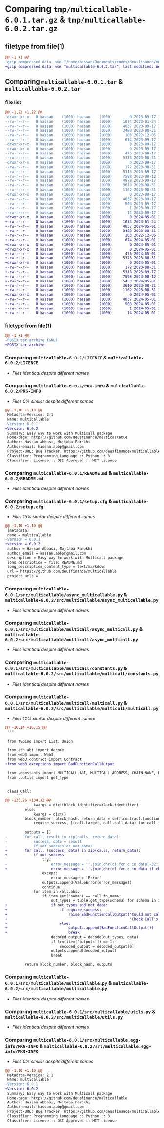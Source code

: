 # Comparing `tmp/multicallable-6.0.1.tar.gz` & `tmp/multicallable-6.0.2.tar.gz`

## filetype from file(1)

```diff
@@ -1 +1 @@
-gzip compressed data, was "/home/hassan/Documents/codes/deusfinance/multicallable/dist/tmp98vfcn28/multicallable-6.0.1.tar", last modified: Sun Sep 17 14:17:34 2023, max compression
+gzip compressed data, was "multicallable-6.0.2.tar", last modified: Wed May  1 15:22:51 2024, max compression
```

## Comparing `multicallable-6.0.1.tar` & `multicallable-6.0.2.tar`

### file list

```diff
@@ -1,22 +1,22 @@
-drwxr-xr-x   0 hassan    (1000) hassan    (1000)        0 2023-09-17 14:17:34.000000 multicallable-6.0.1/
--rw-r--r--   0 hassan    (1000) hassan    (1000)     1074 2023-01-24 14:27:32.000000 multicallable-6.0.1/LICENCE
--rw-r--r--   0 hassan    (1000) hassan    (1000)     4037 2023-09-17 14:17:34.000000 multicallable-6.0.1/PKG-INFO
--rw-r--r--   0 hassan    (1000) hassan    (1000)     3488 2023-08-31 16:09:12.000000 multicallable-6.0.1/README.md
--rw-r--r--   0 hassan    (1000) hassan    (1000)      103 2022-12-05 11:39:52.000000 multicallable-6.0.1/pyproject.toml
--rw-r--r--   0 hassan    (1000) hassan    (1000)      674 2023-09-17 14:17:34.000000 multicallable-6.0.1/setup.cfg
-drwxr-xr-x   0 hassan    (1000) hassan    (1000)        0 2023-09-17 14:17:34.000000 multicallable-6.0.1/src/
-drwxr-xr-x   0 hassan    (1000) hassan    (1000)        0 2023-09-17 14:17:34.000000 multicallable-6.0.1/src/multicallable/
--rw-r--r--   0 hassan    (1000) hassan    (1000)      476 2023-09-17 14:17:05.000000 multicallable-6.0.1/src/multicallable/__init__.py
--rw-r--r--   0 hassan    (1000) hassan    (1000)     5373 2023-08-31 16:30:15.000000 multicallable-6.0.1/src/multicallable/async_multicallable.py
-drwxr-xr-x   0 hassan    (1000) hassan    (1000)        0 2023-09-17 14:17:34.000000 multicallable-6.0.1/src/multicallable/multicall/
--rw-r--r--   0 hassan    (1000) hassan    (1000)      172 2023-08-31 16:09:12.000000 multicallable-6.0.1/src/multicallable/multicall/__init__.py
--rw-r--r--   0 hassan    (1000) hassan    (1000)     5318 2023-09-17 14:13:49.000000 multicallable-6.0.1/src/multicallable/multicall/async_multicall.py
--rw-r--r--   0 hassan    (1000) hassan    (1000)     7598 2023-08-12 14:14:55.000000 multicallable-6.0.1/src/multicallable/multicall/constants.py
--rw-r--r--   0 hassan    (1000) hassan    (1000)     4979 2023-09-17 14:16:08.000000 multicallable-6.0.1/src/multicallable/multicall/multicall.py
--rw-r--r--   0 hassan    (1000) hassan    (1000)     3610 2023-08-31 16:09:12.000000 multicallable-6.0.1/src/multicallable/multicallable.py
--rw-r--r--   0 hassan    (1000) hassan    (1000)     1162 2023-08-31 16:09:12.000000 multicallable-6.0.1/src/multicallable/utils.py
-drwxr-xr-x   0 hassan    (1000) hassan    (1000)        0 2023-09-17 14:17:34.000000 multicallable-6.0.1/src/multicallable.egg-info/
--rw-r--r--   0 hassan    (1000) hassan    (1000)     4037 2023-09-17 14:17:34.000000 multicallable-6.0.1/src/multicallable.egg-info/PKG-INFO
--rw-r--r--   0 hassan    (1000) hassan    (1000)      508 2023-09-17 14:17:34.000000 multicallable-6.0.1/src/multicallable.egg-info/SOURCES.txt
--rw-r--r--   0 hassan    (1000) hassan    (1000)        1 2023-09-17 14:17:34.000000 multicallable-6.0.1/src/multicallable.egg-info/dependency_links.txt
--rw-r--r--   0 hassan    (1000) hassan    (1000)       14 2023-09-17 14:17:34.000000 multicallable-6.0.1/src/multicallable.egg-info/top_level.txt
+drwxr-xr-x   0 hassan    (1000) hassan    (1000)        0 2024-05-01 15:22:51.474564 multicallable-6.0.2/
+-rw-r--r--   0 hassan    (1000) hassan    (1000)     1074 2023-01-24 14:27:32.000000 multicallable-6.0.2/LICENCE
+-rw-r--r--   0 hassan    (1000) hassan    (1000)     4037 2024-05-01 15:22:51.474564 multicallable-6.0.2/PKG-INFO
+-rw-r--r--   0 hassan    (1000) hassan    (1000)     3488 2023-08-31 16:09:12.000000 multicallable-6.0.2/README.md
+-rw-r--r--   0 hassan    (1000) hassan    (1000)      103 2022-12-05 11:39:52.000000 multicallable-6.0.2/pyproject.toml
+-rw-r--r--   0 hassan    (1000) hassan    (1000)      674 2024-05-01 15:22:51.474564 multicallable-6.0.2/setup.cfg
+drwxr-xr-x   0 hassan    (1000) hassan    (1000)        0 2024-05-01 15:22:51.470564 multicallable-6.0.2/src/
+drwxr-xr-x   0 hassan    (1000) hassan    (1000)        0 2024-05-01 15:22:51.472564 multicallable-6.0.2/src/multicallable/
+-rw-r--r--   0 hassan    (1000) hassan    (1000)      476 2024-05-01 15:19:57.000000 multicallable-6.0.2/src/multicallable/__init__.py
+-rw-r--r--   0 hassan    (1000) hassan    (1000)     5373 2023-08-31 16:30:15.000000 multicallable-6.0.2/src/multicallable/async_multicallable.py
+drwxr-xr-x   0 hassan    (1000) hassan    (1000)        0 2024-05-01 15:22:51.473564 multicallable-6.0.2/src/multicallable/multicall/
+-rw-r--r--   0 hassan    (1000) hassan    (1000)      172 2023-08-31 16:09:12.000000 multicallable-6.0.2/src/multicallable/multicall/__init__.py
+-rw-r--r--   0 hassan    (1000) hassan    (1000)     5318 2023-09-17 14:13:49.000000 multicallable-6.0.2/src/multicallable/multicall/async_multicall.py
+-rw-r--r--   0 hassan    (1000) hassan    (1000)     7598 2023-08-12 14:14:55.000000 multicallable-6.0.2/src/multicallable/multicall/constants.py
+-rw-r--r--   0 hassan    (1000) hassan    (1000)     5433 2024-05-01 15:16:47.000000 multicallable-6.0.2/src/multicallable/multicall/multicall.py
+-rw-r--r--   0 hassan    (1000) hassan    (1000)     3610 2023-08-31 16:09:12.000000 multicallable-6.0.2/src/multicallable/multicallable.py
+-rw-r--r--   0 hassan    (1000) hassan    (1000)     1162 2023-08-31 16:09:12.000000 multicallable-6.0.2/src/multicallable/utils.py
+drwxr-xr-x   0 hassan    (1000) hassan    (1000)        0 2024-05-01 15:22:51.473564 multicallable-6.0.2/src/multicallable.egg-info/
+-rw-r--r--   0 hassan    (1000) hassan    (1000)     4037 2024-05-01 15:22:51.000000 multicallable-6.0.2/src/multicallable.egg-info/PKG-INFO
+-rw-r--r--   0 hassan    (1000) hassan    (1000)      508 2024-05-01 15:22:51.000000 multicallable-6.0.2/src/multicallable.egg-info/SOURCES.txt
+-rw-r--r--   0 hassan    (1000) hassan    (1000)        1 2024-05-01 15:22:51.000000 multicallable-6.0.2/src/multicallable.egg-info/dependency_links.txt
+-rw-r--r--   0 hassan    (1000) hassan    (1000)       14 2024-05-01 15:22:51.000000 multicallable-6.0.2/src/multicallable.egg-info/top_level.txt
```

### filetype from file(1)

```diff
@@ -1 +1 @@
-POSIX tar archive (GNU)
+POSIX tar archive
```

### Comparing `multicallable-6.0.1/LICENCE` & `multicallable-6.0.2/LICENCE`

 * *Files identical despite different names*

### Comparing `multicallable-6.0.1/PKG-INFO` & `multicallable-6.0.2/PKG-INFO`

 * *Files 0% similar despite different names*

```diff
@@ -1,10 +1,10 @@
 Metadata-Version: 2.1
 Name: multicallable
-Version: 6.0.1
+Version: 6.0.2
 Summary: Easy way to work with Multicall package
 Home-page: https://github.com/deusfinance/multicallable
 Author: Hassan Abbasi, Mojtaba Farokhi
 Author-email: hassan.abbp@gmail.com
 Project-URL: Bug Tracker, https://github.com/deusfinance/multicallable/issues
 Classifier: Programming Language :: Python :: 3
 Classifier: License :: OSI Approved :: MIT License
```

### Comparing `multicallable-6.0.1/README.md` & `multicallable-6.0.2/README.md`

 * *Files identical despite different names*

### Comparing `multicallable-6.0.1/setup.cfg` & `multicallable-6.0.2/setup.cfg`

 * *Files 15% similar despite different names*

```diff
@@ -1,10 +1,10 @@
 [metadata]
 name = multicallable
-version = 6.0.1
+version = 6.0.2
 author = Hassan Abbasi, Mojtaba Farokhi
 author_email = hassan.abbp@gmail.com
 description = Easy way to work with Multicall package
 long_description = file: README.md
 long_description_content_type = text/markdown
 url = https://github.com/deusfinance/multicallable
 project_urls =
```

### Comparing `multicallable-6.0.1/src/multicallable/async_multicallable.py` & `multicallable-6.0.2/src/multicallable/async_multicallable.py`

 * *Files identical despite different names*

### Comparing `multicallable-6.0.1/src/multicallable/multicall/async_multicall.py` & `multicallable-6.0.2/src/multicallable/multicall/async_multicall.py`

 * *Files identical despite different names*

### Comparing `multicallable-6.0.1/src/multicallable/multicall/constants.py` & `multicallable-6.0.2/src/multicallable/multicall/constants.py`

 * *Files identical despite different names*

### Comparing `multicallable-6.0.1/src/multicallable/multicall/multicall.py` & `multicallable-6.0.2/src/multicallable/multicall/multicall.py`

 * *Files 12% similar despite different names*

```diff
@@ -10,14 +10,15 @@
 """
 
 from typing import List, Union
 
 from eth_abi import decode
 from web3 import Web3
 from web3.contract import Contract
+from web3.exceptions import BadFunctionCallOutput
 
 from .constants import MULTICALL_ABI, MULTICALL_ADDRESS, CHAIN_NANE, DEFAULT_MAKER_DAO_MULTICALL_ADDRESS
 from ..utils import get_type
 
 
 class Call:
     """
@@ -133,26 +134,32 @@
             kwargs = dict(block_identifier=block_identifier)
         else:
             kwargs = dict()
         block_number, block_hash, return_data = self.contract.functions.tryBlockAndAggregate(
             require_success, [(call.target, call.call_data) for call in calls]).call(**kwargs)
 
         outputs = []
-        for call, result in zip(calls, return_data):
-            success, data = result
-            if not success or not data:
+        for call, (success, data) in zip(calls, return_data):
+            if not success:
                 try:
-                    error_message = ''.join(chr(c) for c in data[-32:] if c)
+                    error_message = ''.join(chr(c) for c in data if chr(c).isprintable())
                 except:
                     error_message = 'Error'
                 outputs.append(ValueError(error_message))
                 continue
             for item in call.abi:
                 if item.get('name') == call.fn_name:
                     out_types = tuple(get_type(schema) for schema in item['outputs'])
+                    if out_types and not data:
+                        if require_success:
+                            raise BadFunctionCallOutput("Could not call contract function for a Call. "
+                                                        "Check Call's contract address correctness.")
+                        else:
+                            outputs.append(BadFunctionCallOutput())
+                            break
                     decoded_output = decode(out_types, data)
                     if len(item['outputs']) == 1:
                         decoded_output = decoded_output[0]
                     outputs.append(decoded_output)
                     break
 
         return block_number, block_hash, outputs
```

### Comparing `multicallable-6.0.1/src/multicallable/multicallable.py` & `multicallable-6.0.2/src/multicallable/multicallable.py`

 * *Files identical despite different names*

### Comparing `multicallable-6.0.1/src/multicallable/utils.py` & `multicallable-6.0.2/src/multicallable/utils.py`

 * *Files identical despite different names*

### Comparing `multicallable-6.0.1/src/multicallable.egg-info/PKG-INFO` & `multicallable-6.0.2/src/multicallable.egg-info/PKG-INFO`

 * *Files 0% similar despite different names*

```diff
@@ -1,10 +1,10 @@
 Metadata-Version: 2.1
 Name: multicallable
-Version: 6.0.1
+Version: 6.0.2
 Summary: Easy way to work with Multicall package
 Home-page: https://github.com/deusfinance/multicallable
 Author: Hassan Abbasi, Mojtaba Farokhi
 Author-email: hassan.abbp@gmail.com
 Project-URL: Bug Tracker, https://github.com/deusfinance/multicallable/issues
 Classifier: Programming Language :: Python :: 3
 Classifier: License :: OSI Approved :: MIT License
```

